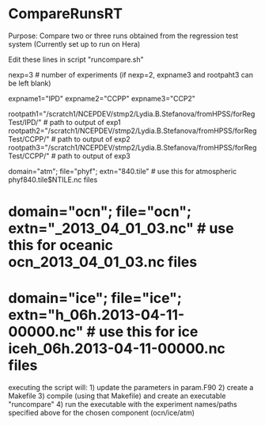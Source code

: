 # CompareRunsRT
Purpose: Compare two or three runs obtained from the regression test system
(Currently set up to run on Hera)

Edit these lines in script "runcompare.sh"

  nexp=3    # number of experiments (if nexp=2, expname3 and rootpaht3 can be left blank)
  
  expname1="IPD"
  expname2="CCPP"
  expname3="CCP2"
  
  rootpath1="/scratch1/NCEPDEV/stmp2/Lydia.B.Stefanova/fromHPSS/forRegTest/IPD/"   # path to output of exp1
  rootpath2="/scratch1/NCEPDEV/stmp2/Lydia.B.Stefanova/fromHPSS/forRegTest/CCPP/"  # path to output of exp2
  rootpath3="/scratch1/NCEPDEV/stmp2/Lydia.B.Stefanova/fromHPSS/forRegTest/CCPP/"  # path to output of exp3

  domain="atm"; file="phyf"; extn="840.tile"    # use this for atmospheric phyf840.tile$NTILE.nc  files
  
  # domain="ocn"; file="ocn"; extn="_2013_04_01_03.nc"  # use this for oceanic ocn_2013_04_01_03.nc files
  # domain="ice"; file="ice"; extn="h_06h.2013-04-11-00000.nc"  # use this for ice iceh_06h.2013-04-11-00000.nc files
  
  executing the script will: 
    1) update the parameters in param.F90
    2) create a Makefile
    3) compile (using that Makefile) and create an executable "runcompare"
    4) run the executable with the experiment names/paths specified above for the chosen component (ocn/ice/atm)
